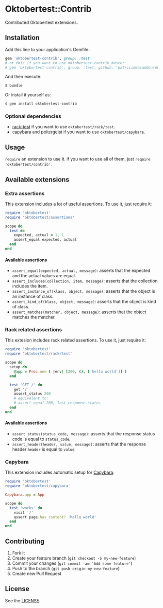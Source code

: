 # Oktobertest::Contrib

Contributed Oktobertest extensions.

## Installation

Add this line to your application's Gemfile:

```ruby
gem 'oktobertest-contrib', group: :test
# or this if you want to use oktobertest-contrib master
# gem 'oktobertest-contrib', group: :test, github: 'patriciomacadden/oktobertest-contrib'
```

And then execute:

```bash
$ bundle
```

Or install it yourself as:

```bash
$ gem install oktobertest-contrib
```

### Optional dependencies

* [rack-test](https://github.com/brynary/rack-test) if you want to use
`oktobertest/rack/test`.
* [capybara](https://github.com/jnicklas/capybara) and
[poltergeist](https://github.com/teampoltergeist/poltergeist) if you want to use
`oktobertest/capybara`.

## Usage

`require` an extension to use it. If you want to use all of them, just
`require 'oktobertest/contrib'`.

## Available extensions

### Extra assertions

This extension includes a lot of useful assertions. To use it, just require it:

```ruby
require 'oktobertest'
require 'oktobertest/assertions'

scope do
  test do
    expected, actual = 1, 1
    assert_equal expected, actual
  end
end
```

#### Available assertions

* `assert_equal(expected, actual, message)`: asserts that the expected and the
actual values are equal.
* `assert_includes(collection, item, message)`: asserts that the collection
includes the item.
* `assert_instance_of(klass, object, message)`: asserts that the object is an
instance of class.
* `assert_kind_of(klass, object, message)`: asserts that the object is kind of
class.
* `assert_matches(matcher, object, message)`: asserts that the object matches
the matcher.

### Rack related assertions

This extesion includes rack related assertions. To use it, just require it:

```ruby
require 'oktobertest'
require 'oktobertest/rack/test'

scope do
  setup do
    @app = Proc.new { |env| [200, {}, ['hello world']] }
  end

  test 'GET /' do
    get '/'
    assert_status 200
    # equivalent to:
    # assert_equal 200, last_response.status
  end
end
```

#### Available assertions

* `assert_status(status_code, message)`: asserts that the response status code
is equal to `status_code`.
* `assert_header(header, value, message)`: asserts that the response header
`header` is equal to `value`.

### Capybara

This extension includes automatic setup for
[Capybara](https://github.com/jnicklas/capybara).

```ruby
require 'oktobertest'
require 'oktobertest/capybara'

Capybara.app = App

scope do
  test 'works' do
    visit '/'
    assert page.has_content? 'hello world'
  end
end
```

## Contributing

1. Fork it
2. Create your feature branch (`git checkout -b my-new-feature`)
3. Commit your changes (`git commit -am 'Add some feature'`)
4. Push to the branch (`git push origin my-new-feature`)
5. Create new Pull Request

## License

See the [LICENSE](https://github.com/patriciomacadden/oktobertest-contrib/blob/master/LICENSE).
